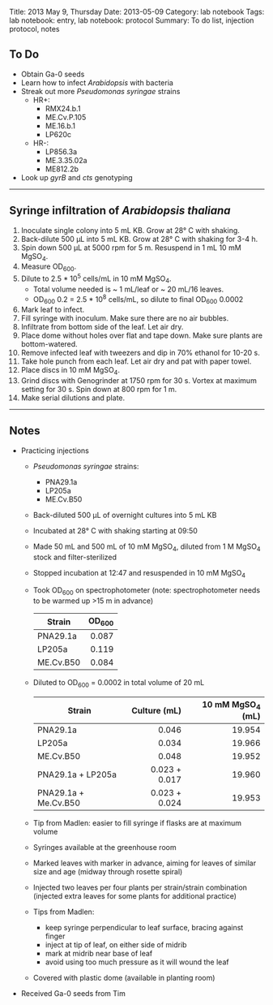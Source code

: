 Title: 2013 May 9, Thursday
Date: 2013-05-09
Category: lab notebook
Tags: lab notebook: entry, lab notebook: protocol
Summary: To do list, injection protocol, notes

## To Do ##

- Obtain Ga-0 seeds
- Learn how to infect _Arabidopsis_ with bacteria
- Streak out more _Pseudomonas syringae_ strains
    - HR+:
        - RMX24.b.1
        - ME.Cv.P.105
        - ME.16.b.1
        - LP620c
    - HR-:
        - LP856.3a
        - ME.3.35.02a
        - ME812.2b
- Look up _gyrB_ and _cts_ genotyping

***

## Syringe infiltration of _Arabidopsis thaliana_ ##

1. Inoculate single colony into 5 mL KB. Grow at 28&deg; C with shaking.
2. Back-dilute 500 &micro;L into 5 mL KB. Grow at 28&deg; C with shaking for
   3-4 h.
3. Spin down 500 &micro;L at 5000 rpm for 5 m. Resuspend in 1 mL 10 mM 
   MgSO<sub>4</sub>.
4. Measure OD<sub>600</sub>.
5. Dilute to 2.5 * 10<sup>5</sup> cells/mL in 10 mM MgSO<sub>4</sub>.
    - Total volume needed is ~ 1 mL/leaf or ~ 20 mL/16 leaves.
    - OD<sub>600</sub> 0.2 = 2.5 * 10<sup>8</sup> cells/mL, so dilute to
      final OD<sub>600</sub> 0.0002
6. Mark leaf to infect.
7. Fill syringe with inoculum. Make sure there are no air bubbles.
8. Infiltrate from bottom side of the leaf. Let air dry.
9. Place dome without holes over flat and tape down. Make sure plants are 
   bottom-watered.
10. Remove infected leaf with tweezers and dip in 70% ethanol for 10-20 s.
11. Take hole punch from each leaf. Let air dry and pat with paper towel.
12. Place discs in 10 mM MgSO<sub>4</sub>.
13. Grind discs with Genogrinder at 1750 rpm for 30 s. Vortex at maximum
    setting for 30 s. Spin down at 800 rpm for 1 m.
14. Make serial dilutions and plate.

***

## Notes ##

- Practicing injections

    - _Pseudomonas syringae_ strains:
        - PNA29.1a
        - LP205a
        - ME.Cv.B50
    - Back-diluted 500 &micro;L of overnight cultures into 5 mL KB
    - Incubated at 28&deg; C with shaking starting at 09:50
    - Made 50 mL and 500 mL of 10 mM MgSO<sub>4</sub>, diluted from 
      1 M MgSO<sub>4</sub> stock and filter-sterilized
    - Stopped incubation at 12:47 and resuspended in 10 mM MgSO<sub>4</sub>
    - Took OD<sub>600</sub> on spectrophotometer (note: spectrophotometer
      needs to be warmed up  \>15 m in advance)

      Strain   |OD<sub>600</sub>  
      ---------|---------------:
      PNA29.1a |    0.087
      LP205a   |    0.119
      ME.Cv.B50|    0.084

    - Diluted to OD<sub>600</sub> = 0.0002 in total volume of 20 mL

      Strain              |Culture (mL) |10 mM MgSO<sub>4</sub> (mL)
      --------------------|------------:|--------------------------:
      PNA29.1a            |        0.046|                     19.954
      LP205a              |        0.034|                     19.966
      ME.Cv.B50           |        0.048|                     19.952
      PNA29.1a + LP205a   |0.023 + 0.017|                     19.960
      PNA29.1a + Me.Cv.B50|0.023 + 0.024|                     19.953

    - Tip from Madlen: easier to fill syringe if flasks are at maximum volume
    - Syringes available at the greenhouse room
    - Marked leaves with marker in advance, aiming for leaves of similar size
      and age (midway through rosette spiral)
    - Injected two leaves per four plants per strain/strain combination
      (injected extra leaves for some plants for additional practice)
    - Tips from Madlen: 
        - keep syringe perpendicular to leaf surface, bracing against finger
        - inject at tip of leaf, on either side of midrib
        - mark at midrib near base of leaf
        - avoid using too much pressure as it will wound the leaf
    - Covered with plastic dome (available in planting room)

- Received Ga-0 seeds from Tim
